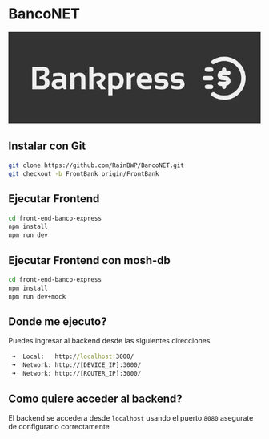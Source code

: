 # BancoNET

![BancoNET](image.webp)

## Instalar con Git
```bash
git clone https://github.com/RainBWP/BancoNET.git
git checkout -b FrontBank origin/FrontBank
```

## Ejecutar Frontend
```bash
cd front-end-banco-express
npm install
npm run dev
```

## Ejecutar Frontend con mosh-db
```bash
cd front-end-banco-express
npm install
npm run dev+mock
```

## Donde me ejecuto?
Puedes ingresar al backend desde las siguientes direcciones
```cmd
 ➜  Local:   http://localhost:3000/
 ➜  Network: http://[DEVICE_IP]:3000/
 ➜  Network: http://[ROUTER_IP]:3000/
```

## Como quiere acceder al backend?
El backend se accedera desde `localhost` usando el puerto `8080` asegurate de configurarlo correctamente